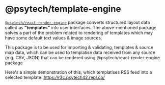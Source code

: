 # @psytech/template-engine

[`@psytech/react-render-engine`](https://www.npmjs.com/package/@psytech/react-render-engine) package converts structured layout data called as **"templates"** into user interfaces. The above-mentioned package solves a part of the problem related to rendering of templates which may have some default text values & image sources.

This package is to be used for importing & validating, templates & source map data, which can be used to templatise data received from any source (e.g. CSV, JSON) that can be rendered using @psytech/react-render-engine package

Here's a simple demonstration of this, which templatises RSS feed into a selected template: https://r2c.psytech42.repl.co/